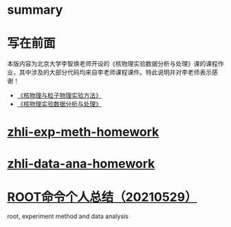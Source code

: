 # summary

# 写在前面
本版内容为北京大学李智焕老师开设的《核物理实验数据分析与处理》课的课程作业，其中涉及的大部分代码均来自李老师课程课件。特此说明并对李老师表示感谢！
- [《核物理与粒子物理实验方法》](https://zhihuanli.github.io/Experimental-Method-in-Nuclear-Physics/)
- [《核物理实验数据分析与处理》](https://zhihuanli.github.io/Experimental-Data-Analysis-Course/)

# [zhli-exp-meth-homework](https://dragon-xi.github.io/zhli-exp-meth-homework)

# [zhli-data-ana-homework](https://dragon-xi.github.io/zhli-data-ana-homework)

# [ROOT命令个人总结（20210529）](https://dragon-xi.github.io/zhli-data-ana-homework/roottips_xi.html)

root, experiment method and data analysis
